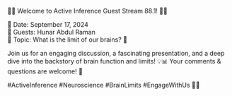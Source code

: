 🚀🌟 Welcome to Active Inference Guest Stream 88.1! 🌟🚀

📅 Date: September 17, 2024  
🎤 Guests: Hunar Abdul Raman  
🧠 Topic: What is the limit of our brains? 🤔

Join us for an engaging discussion, a fascinating presentation, and a deep dive into the backstory of brain function and limits! 💡📊 Your comments & questions are welcome! 💬

#ActiveInference #Neuroscience #BrainLimits #EngageWithUs 🧠✨
